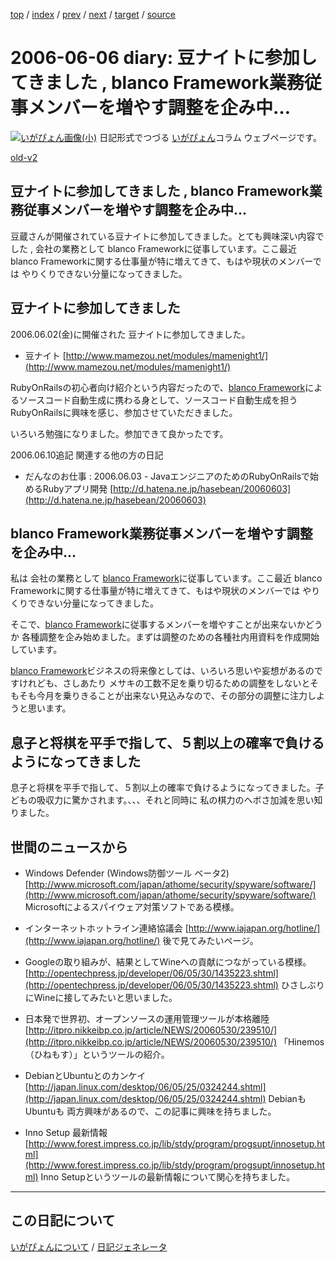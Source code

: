 [top](https://igapyon.github.io/diary/) 
 / [index](https://igapyon.github.io/diary/2006/index.html) 
 / [prev](https://igapyon.github.io/diary/2006/ig060601.html) 
 / [next](https://igapyon.github.io/diary/2006/ig060607.html) 
 / [target](https://igapyon.github.io/diary/2006/ig060606.html) 
 / [source](https://github.com/igapyon/diary/blob/gh-pages/2006/ig060606.html.src.md) 

2006-06-06 diary: 豆ナイトに参加してきました , blanco Framework業務従事メンバーを増やす調整を企み中…
=====================================================================================================
[![いがぴょん画像(小)](https://igapyon.github.io/diary/images/iga200306s.jpg "いがぴょん")](https://igapyon.github.io/diary/memo/memoigapyon.html) 日記形式でつづる [いがぴょん](https://igapyon.github.io/diary/memo/memoigapyon.html)コラム ウェブページです。

[old-v2](ig060606-orig.html)

## 豆ナイトに参加してきました , blanco Framework業務従事メンバーを増やす調整を企み中…

豆蔵さんが開催されている豆ナイトに参加してきました。とても興味深い内容でした , 会社の業務として blanco Frameworkに従事しています。ここ最近 blanco Frameworkに関する仕事量が特に増えてきて、もはや現状のメンバーでは やりくりできない分量になってきました。


## 豆ナイトに参加してきました

2006.06.02(金)に開催された 豆ナイトに参加してきました。

* 豆ナイト
  [http://www.mamezou.net/modules/mamenight1/](http://www.mamezou.net/modules/mamenight1/)

RubyOnRailsの初心者向け紹介という内容だったので、[blanco Framework](http://www.igapyon.jp/blanco/blanco.ja.html)によるソースコード自動生成に携わる身として、ソースコード自動生成を担う RubyOnRailsに興味を感じ、参加させていただきました。

いろいろ勉強になりました。参加できて良かったです。

2006.06.10追記 関連する他の方の日記

* だんなのお仕事 : 2006.06.03 - JavaエンジニアのためのRubyOnRailsで始めるRubyアプリ開発
  [http://d.hatena.ne.jp/hasebean/20060603](http://d.hatena.ne.jp/hasebean/20060603)

## blanco Framework業務従事メンバーを増やす調整を企み中…

私は 会社の業務として [blanco Framework](http://www.igapyon.jp/blanco/blanco.ja.html)に従事しています。ここ最近 blanco Frameworkに関する仕事量が特に増えてきて、もはや現状のメンバーでは やりくりできない分量になってきました。

そこで、[blanco Framework](http://www.igapyon.jp/blanco/blanco.ja.html)に従事するメンバーを増やすことが出来ないかどうか 各種調整を企み始めました。まずは調整のための各種社内用資料を作成開始しています。

[blanco Framework](http://www.igapyon.jp/blanco/blanco.ja.html)ビジネスの将来像としては、いろいろ思いや妄想があるのですけれども、さしあたり メサキの工数不足を乗り切るための調整をしないとそもそも今月を乗りきることが出来ない見込みなので、その部分の調整に注力しようと思います。

## 息子と将棋を平手で指して、５割以上の確率で負けるようになってきました

息子と将棋を平手で指して、５割以上の確率で負けるようになってきました。子どもの吸収力に驚かされます。、、、それと同時に 私の棋力のヘボさ加減を思い知りました。

## 世間のニュースから

* Windows Defender (Windows防御ツール ベータ2)
  [http://www.microsoft.com/japan/athome/security/spyware/software/](http://www.microsoft.com/japan/athome/security/spyware/software/)
  Microsoftによるスパイウェア対策ソフトである模様。
  
* インターネットホットライン連絡協議会
  [http://www.iajapan.org/hotline/](http://www.iajapan.org/hotline/)
  後で見てみたいページ。
  
* Googleの取り組みが、結果としてWineへの貢献につながっている模様。
  [http://opentechpress.jp/developer/06/05/30/1435223.shtml](http://opentechpress.jp/developer/06/05/30/1435223.shtml)
  ひさしぶりにWineに接してみたいと思いました。
  
* 日本発で世界初、オープンソースの運用管理ツールが本格離陸
  [http://itpro.nikkeibp.co.jp/article/NEWS/20060530/239510/](http://itpro.nikkeibp.co.jp/article/NEWS/20060530/239510/)
  「Hinemos（ひねもす）」というツールの紹介。
  
* DebianとUbuntuとのカンケイ
  [http://japan.linux.com/desktop/06/05/25/0324244.shtml](http://japan.linux.com/desktop/06/05/25/0324244.shtml)
  DebianもUbuntuも 両方興味があるので、この記事に興味を持ちました。
  
* Inno Setup 最新情報
  [http://www.forest.impress.co.jp/lib/stdy/program/progsupt/innosetup.html](http://www.forest.impress.co.jp/lib/stdy/program/progsupt/innosetup.html)
  Inno Setupというツールの最新情報について関心を持ちました。

----------------------------------------------------------------------------------------------------

## この日記について
[いがぴょんについて](https://igapyon.github.io/diary/memo/memoigapyon.html) / [日記ジェネレータ](https://github.com/igapyon/igapyonv3)
